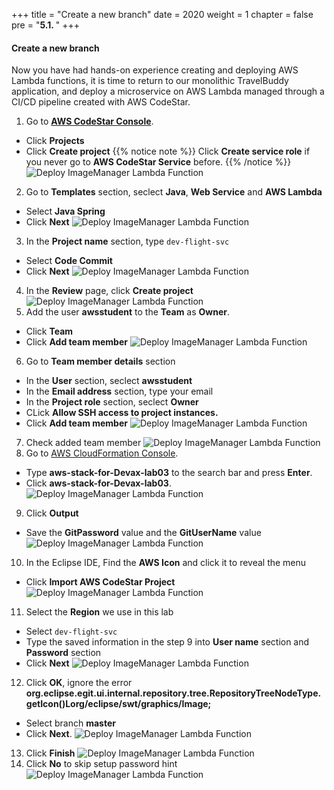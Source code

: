 +++
title = "Create a new branch"
date = 2020
weight = 1
chapter = false
pre = "<b>5.1. </b>"
+++
#### Create a new branch


Now you have had hands-on experience creating and deploying AWS Lambda functions, it is time to return to our monolithic TravelBuddy application, and deploy a microservice on AWS Lambda managed through a CI/CD pipeline created with AWS CodeStar.

1. Go to [**AWS CodeStar Console**](https://console.aws.amazon.com/codesuite/codestar/home).
* Click **Projects**
* Click **Create project**
{{% notice note %}} 
Click **Create service role** if you never go to **AWS CodeStar Service** before.
{{% /notice %}}
![Deploy ImageManager Lambda Function](/images/5-use-codestar-orchestration/5.1-create-new-branch/create-new-branch-001.png?featherlight=false&width=90pc)
2. Go to **Templates** section, seclect **Java**, **Web Service** and **AWS Lambda**
* Select **Java Spring**
* Click **Next**
![Deploy ImageManager Lambda Function](/images/5-use-codestar-orchestration/5.1-create-new-branch/create-new-branch-002.png?featherlight=false&width=90pc)
3. In the **Project name** section, type ```dev-flight-svc```
* Select **Code Commit**
* Click **Next**
![Deploy ImageManager Lambda Function](/images/5-use-codestar-orchestration/5.1-create-new-branch/create-new-branch-003.png?featherlight=false&width=90pc)
4. In the **Review** page, click **Create project**
![Deploy ImageManager Lambda Function](/images/5-use-codestar-orchestration/5.1-create-new-branch/create-new-branch-004.png?featherlight=false&width=90pc)
5. Add the user **awsstudent** to the **Team** as **Owner**.
* Click **Team**
* Click **Add team member**
![Deploy ImageManager Lambda Function](/images/5-use-codestar-orchestration/5.1-create-new-branch/create-new-branch-005.png?featherlight=false&width=90pc)
6.  Go to **Team member details** section
* In the **User** section, seclect **awsstudent**
* In the **Email address** section, type your email
* In the **Project role** section, seclect **Owner**
* CLick **Allow SSH access to project instances.**
* Click **Add team member**
![Deploy ImageManager Lambda Function](/images/5-use-codestar-orchestration/5.1-create-new-branch/create-new-branch-006.png?featherlight=false&width=90pc)
7. Check added team member
![Deploy ImageManager Lambda Function](/images/5-use-codestar-orchestration/5.1-create-new-branch/create-new-branch-007.png?featherlight=false&width=90pc)
8. Go to [AWS CloudFormation Console](https://console.aws.amazon.com/cloudformation/).
* Type **aws-stack-for-Devax-lab03** to the search bar and press **Enter**.
* Click **aws-stack-for-Devax-lab03**.
![Deploy ImageManager Lambda Function](/images/5-use-codestar-orchestration/5.1-create-new-branch/create-new-branch-008.png?featherlight=false&width=90pc)
9. Click **Output**
* Save the **GitPassword** value and the **GitUserName** value
![Deploy ImageManager Lambda Function](/images/5-use-codestar-orchestration/5.1-create-new-branch/create-new-branch-009.png?featherlight=false&width=90pc)
10. In the Eclipse IDE, Find the **AWS Icon** and click it to reveal the menu
* Click **Import AWS CodeStar Project**
![Deploy ImageManager Lambda Function](/images/5-use-codestar-orchestration/5.1-create-new-branch/create-new-branch-010.png?featherlight=false&width=90pc)
11. Select the **Region** we use in this lab
* Select ```dev-flight-svc```
* Type the saved information in the step 9 into **User name** section and **Password** section
* Click **Next**
![Deploy ImageManager Lambda Function](/images/5-use-codestar-orchestration/5.1-create-new-branch/create-new-branch-011.png?featherlight=false&width=90pc)
12. Click **OK**, ignore the error **org.eclipse.egit.ui.internal.repository.tree.RepositoryTreeNodeType.getIcon()Lorg/eclipse/swt/graphics/Image;**
* Select branch **master**
* Click **Next**.
![Deploy ImageManager Lambda Function](/images/5-use-codestar-orchestration/5.1-create-new-branch/create-new-branch-012.png?featherlight=false&width=90pc)
13. Click **Finish**
![Deploy ImageManager Lambda Function](/images/5-use-codestar-orchestration/5.1-create-new-branch/create-new-branch-013.png?featherlight=false&width=90pc)
14. Click **No** to skip setup password hint
![Deploy ImageManager Lambda Function](/images/5-use-codestar-orchestration/5.1-create-new-branch/create-new-branch-014.png?featherlight=false&width=90pc)
